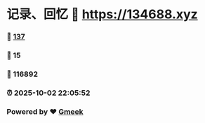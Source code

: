 # 记录、回忆 :link: https://134688.xyz 
### :page_facing_up: [137](https://134688.xyz/tag.html) 
### :speech_balloon: 15 
### :hibiscus: 116892 
### :alarm_clock: 2025-10-02 22:05:52 
### Powered by :heart: [Gmeek](https://github.com/Meekdai/Gmeek)
